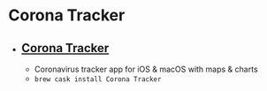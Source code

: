 # Corona Tracker
- [Corona Tracker](https://coronatracker.samabox.com/)
  - 
  - Coronavirus tracker app for iOS & macOS with maps & charts
  - `brew cask install Corona Tracker`
